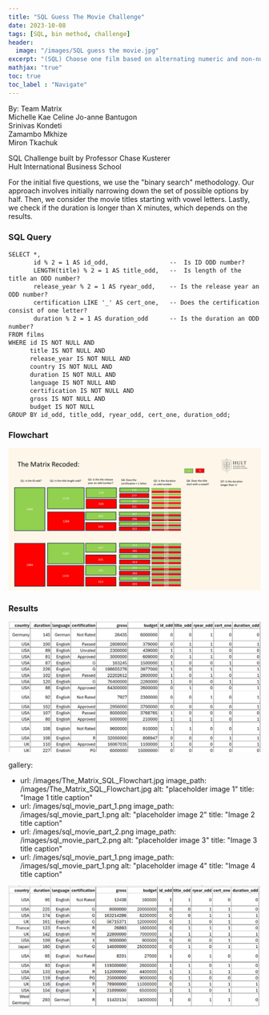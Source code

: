 ```yaml
---
title: "SQL Guess The Movie Challenge"
date: 2023-10-08
tags: [SQL, bin method, challenge]
header:
  image: "/images/SQL guess the movie.jpg"
excerpt: "(SQL) Choose one film based on alternating numeric and non-numeric yes/no questions. Only 3 maximum questions per column are allowed. "
mathjax: "true"
toc: true
toc_label : "Navigate"
---
```

By: Team Matrix <br>
Michelle Kae Celine Jo-anne Bantugon<br>
Srinivas Kondeti <br>
Zamambo Mkhize <br>
Miron Tkachuk<br>

SQL Challenge built by Professor Chase Kusterer <br>
Hult International Business School<br>

For the initial five questions, we use the "binary search" methodology. Our approach involves initially narrowing down the set of possible options by half. Then, we consider the movie titles starting with vowel letters. Lastly, we check if the duration is longer than X minutes, which depends on the results.

### SQL Query
```
SELECT *, 
       id % 2 = 1 AS id_odd,                 --  Is ID ODD number?
       LENGTH(title) % 2 = 1 AS title_odd,   --  Is length of the title an ODD number?
       release_year % 2 = 1 AS ryear_odd,    -- Is the release year an ODD number?
       certification LIKE '_' AS cert_one,   -- Does the certification consist of one letter?
       duration % 2 = 1 AS duration_odd      -- Is the duration an ODD number?
FROM films
WHERE id IS NOT NULL AND
      title IS NOT NULL AND
      release_year IS NOT NULL AND
      country IS NOT NULL AND
      duration IS NOT NULL AND
      language IS NOT NULL AND
      certification IS NOT NULL AND
      gross IS NOT NULL AND
      budget IS NOT NULL
GROUP BY id_odd, title_odd, ryear_odd, cert_one, duration_odd;
```
### Flowchart
![Flowchart](/images/The_Matrix_SQL_Flowchart.jpg)

### <b> Results </b><br>
![SQL Query Results](/images/sql_movie_part_1.png)
<br>


gallery:
  - url: /images/The_Matrix_SQL_Flowchart.jpg
    image_path: /images/The_Matrix_SQL_Flowchart.jpg
    alt: "placeholder image 1"
    title: "Image 1 title caption"
  - url: /images/sql_movie_part_1.png
    image_path: /images/sql_movie_part_1.png
    alt: "placeholder image 2"
    title: "Image 2 title caption"
  - url: /images/sql_movie_part_2.png
    image_path: /images/sql_movie_part_2.png
    alt: "placeholder image 3"
    title: "Image 3 title caption"
  - url: /images/sql_movie_part_1.png
    image_path: /images/sql_movie_part_1.png
    alt: "placeholder image 4"
    title: "Image 4 title caption"

![SQL Query Results](/images/sql_movie_part_2.png)
